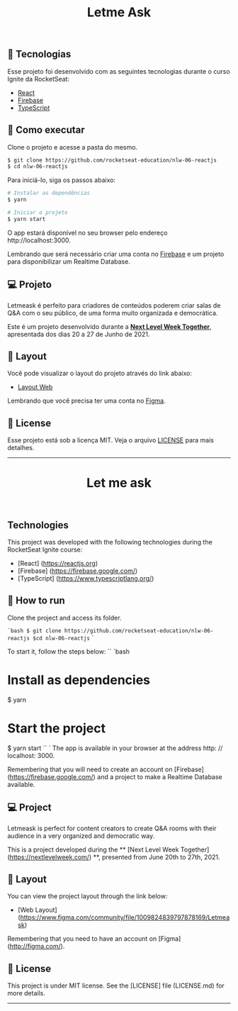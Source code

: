 

<h1 align="center">
    Letme Ask
</h1>

<br>

## 🧪 Tecnologias

Esse projeto foi desenvolvido com as seguintes tecnologias durante o curso Ignite da RocketSeat:

- [React](https://reactjs.org)
- [Firebase](https://firebase.google.com/)
- [TypeScript](https://www.typescriptlang.org/)

## 🚀 Como executar

Clone o projeto e acesse a pasta do mesmo.

```bash
$ git clone https://github.com/rocketseat-education/nlw-06-reactjs
$ cd nlw-06-reactjs
```

Para iniciá-lo, siga os passos abaixo:
```bash
# Instalar as dependências
$ yarn

# Iniciar o projeto
$ yarn start
```
O app estará disponível no seu browser pelo endereço http://localhost:3000.

Lembrando que será necessário criar uma conta no [Firebase](https://firebase.google.com/) e um projeto para disponibilizar um Realtime Database.

## 💻 Projeto

Letmeask é perfeito para criadores de conteúdos poderem criar salas de Q&A com o seu público, de uma forma muito organizada e democrática. 

Este é um projeto desenvolvido durante a **[Next Level Week Together](https://nextlevelweek.com/)**, apresentada dos dias 20 a 27 de Junho de 2021.


## 🔖 Layout

Você pode visualizar o layout do projeto através do link abaixo:

- [Layout Web](https://www.figma.com/community/file/1009824839797878169/Letmeask) 

Lembrando que você precisa ter uma conta no [Figma](http://figma.com/).

## 📝 License

Esse projeto está sob a licença MIT. Veja o arquivo [LICENSE](LICENSE.md) para mais detalhes.

---
<h1 align = "center">
    Let me ask
</h1>

<br>

## Technologies

This project was developed with the following technologies during the RocketSeat Ignite course:

- [React] (https://reactjs.org)
- [Firebase] (https://firebase.google.com/)
- [TypeScript] (https://www.typescriptlang.org/)

## 🚀 How to run

Clone the project and access its folder.

`` `bash
$ git clone https://github.com/rocketseat-education/nlw-06-reactjs
$cd nlw-06-reactjs
`` `

To start it, follow the steps below:
`` `bash
# Install as dependencies
$ yarn

# Start the project
$ yarn start
`` `
The app is available in your browser at the address http: // localhost: 3000.

Remembering that you will need to create an account on [Firebase] (https://firebase.google.com/) and a project to make a Realtime Database available.

## 💻 Project

Letmeask is perfect for content creators to create Q&A rooms with their audience in a very organized and democratic way.

This is a project developed during the ** [Next Level Week Together] (https://nextlevelweek.com/) **, presented from June 20th to 27th, 2021.


## 🔖 Layout

You can view the project layout through the link below:

- [Web Layout] (https://www.figma.com/community/file/1009824839797878169/Letmeask)

Remembering that you need to have an account on [Figma] (http://figma.com/).

## 📝 License

This project is under MIT license. See the [LICENSE] file (LICENSE.md) for more details.

---
